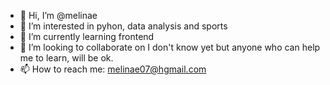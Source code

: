 - 👋 Hi, I’m @melinae
- 👀 I’m interested in pyhon, data analysis and sports 
- 🌱 I’m currently learning frontend
- 💞️ I’m looking to collaborate on I don't know yet but anyone who can help me to learn, will be ok.
- 📫 How to reach me: melinae07@hgmail.com

<!---
melinaeee/melinaeee is a ✨ special ✨ repository because its `README.md` (this file) appears on your GitHub profile.
You can click the Preview link to take a look at your changes.
--->
